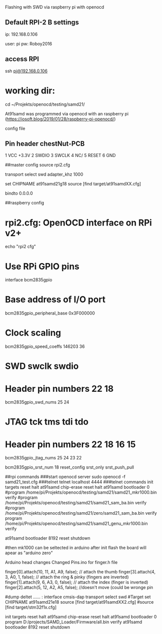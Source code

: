 Flashing with SWD via raspberry pi with openocd 


##  Default RPI-2 B settings
ip: 192.168.0.106

user: pi
pw: Roboy2016

##  access RPI
ssh pi@192.168.0.106

# working dir:
cd ~/Projekts/openocd/testing/samd21/


At91samd was programmed via openocd with an raspberry pi (https://iosoft.blog/2019/01/28/raspberry-pi-openocd/)

config file 

##  Pin header chestNut-PCB
1	VCC +3.3V
2	SWDIO
3	SWCLK
4	NC/
5	RESET
6	GND

##master config
source rpi2.cfg

transport select swd
adapter_khz 1000

set CHIPNAME at91samd21g18
source [find target/at91samdXX.cfg]

bindto 0.0.0.0


##raspberry config
# rpi2.cfg: OpenOCD interface on RPi v2+
echo "rpi2 cfg"
# Use RPi GPIO pins
interface bcm2835gpio

# Base address of I/O port
bcm2835gpio_peripheral_base 0x3F000000

# Clock scaling
bcm2835gpio_speed_coeffs 146203 36

# SWD                swclk swdio
# Header pin numbers 22    18
bcm2835gpio_swd_nums 25    24

# JTAG                tck tms tdi tdo
# Header pin numbers  22  18  16  15 
bcm2835gpio_jtag_nums 25  24  23  22

bcm2835gpio_srst_num 18
reset_config srst_only srst_push_pull



##rpi commands
###start openocd server
sudo openocd -f samd21_test.cfg
###telnet
telnet localhost 4444
###telnet commands
init
targets
reset halt
at91samd chip-erase
reset halt
at91samd bootloader 0
#program /home/pi/Projekts/openocd/testing/samd21/samd21_mkr1000.bin verify
#program /home/pi/Projekts/openocd/testing/samd21/samd21_sam_ba.bin verify
#program /home/pi/Projekts/openocd/testing/samd21/zero/samd21_sam_ba.bin verify
program /home/pi/Projekts/openocd/testing/samd21/samd21_genu_mkr1000.bin verify

at91samd bootloader 8192
reset
shutdown

#then mk1000 can be seltected in arduino after init flash the board will apear as "arduino zero"

Arduino head changes
Changed Pins.ino for finger.h file 

finger[0].attach(10, 11, A1, A9, false); // attach the thumb
finger[3].attach(4, 3, A0, 1, false); // attach the ring & pinky (fingers are inverted)
finger[1].attach(9, 6, A3, 0, false); // attach the index (finger is inverted)
finger[2].attach(5, 12, A2, A5, false); //doesn't move (could be wronge pin


#dump deltet ...... :
interface cmsis-dap
transport select swd
#Target
set CHIPNAME at91samd21e18
source [find target/at91samdXX2.cfg]
#source [find target/stm32f1x.cfg]

init
targets
reset halt
at91samd chip-erase
reset halt
at91samd bootloader 0
program D:/projects/SAMD_Loader/Firmware/all.bin verify
at91samd bootloader 8192
reset
shutdown
